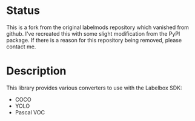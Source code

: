 # Status

This is a fork from the original labelmods repository which vanished from github. I've recreated this with some slight modification from the PyPI package. If there is a reason for this repository being removed, please contact me.

# Description

This library provides various converters to use with the Labelbox SDK:

- COCO
- YOLO
- Pascal VOC
